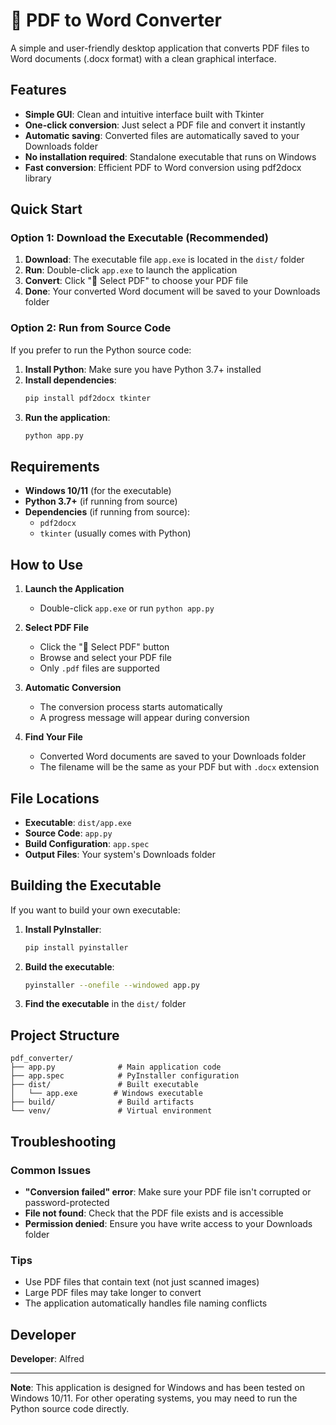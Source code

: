 # 📄 PDF to Word Converter

A simple and user-friendly desktop application that converts PDF files to Word documents (.docx format) with a clean graphical interface.

##  Features

- **Simple GUI**: Clean and intuitive interface built with Tkinter
- **One-click conversion**: Just select a PDF file and convert it instantly
- **Automatic saving**: Converted files are automatically saved to your Downloads folder
- **No installation required**: Standalone executable that runs on Windows
- **Fast conversion**: Efficient PDF to Word conversion using pdf2docx library

##  Quick Start

### Option 1: Download the Executable (Recommended)

1. **Download**: The executable file `app.exe` is located in the `dist/` folder
2. **Run**: Double-click `app.exe` to launch the application
3. **Convert**: Click "📂 Select PDF" to choose your PDF file
4. **Done**: Your converted Word document will be saved to your Downloads folder

### Option 2: Run from Source Code

If you prefer to run the Python source code:

1. **Install Python**: Make sure you have Python 3.7+ installed
2. **Install dependencies**:
   ```bash
   pip install pdf2docx tkinter
   ```
3. **Run the application**:
   ```bash
   python app.py
   ```

##  Requirements

- **Windows 10/11** (for the executable)
- **Python 3.7+** (if running from source)
- **Dependencies** (if running from source):
  - `pdf2docx`
  - `tkinter` (usually comes with Python)

##  How to Use

1. **Launch the Application**
   - Double-click `app.exe` or run `python app.py`

2. **Select PDF File**
   - Click the "📂 Select PDF" button
   - Browse and select your PDF file
   - Only `.pdf` files are supported

3. **Automatic Conversion**
   - The conversion process starts automatically
   - A progress message will appear during conversion

4. **Find Your File**
   - Converted Word documents are saved to your Downloads folder
   - The filename will be the same as your PDF but with `.docx` extension

##  File Locations

- **Executable**: `dist/app.exe`
- **Source Code**: `app.py`
- **Build Configuration**: `app.spec`
- **Output Files**: Your system's Downloads folder

##  Building the Executable

If you want to build your own executable:

1. **Install PyInstaller**:
   ```bash
   pip install pyinstaller
   ```

2. **Build the executable**:
   ```bash
   pyinstaller --onefile --windowed app.py
   ```

3. **Find the executable** in the `dist/` folder

##  Project Structure

```
pdf_converter/
├── app.py              # Main application code
├── app.spec            # PyInstaller configuration
├── dist/               # Built executable
│   └── app.exe        # Windows executable
├── build/              # Build artifacts
└── venv/               # Virtual environment
```

##  Troubleshooting

### Common Issues

- **"Conversion failed" error**: Make sure your PDF file isn't corrupted or password-protected
- **File not found**: Check that the PDF file exists and is accessible
- **Permission denied**: Ensure you have write access to your Downloads folder

### Tips

- Use PDF files that contain text (not just scanned images)
- Large PDF files may take longer to convert
- The application automatically handles file naming conflicts

##  Developer

**Developer**: Alfred


---

**Note**: This application is designed for Windows and has been tested on Windows 10/11. For other operating systems, you may need to run the Python source code directly. 